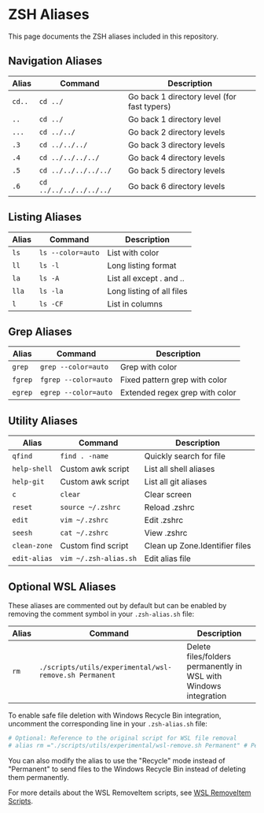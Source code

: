 # ZSH Aliases

This page documents the ZSH aliases included in this repository.

## Navigation Aliases

| Alias | Command | Description |
|-------|---------|-------------|
| `cd..` | `cd ../` | Go back 1 directory level (for fast typers) |
| `..` | `cd ../` | Go back 1 directory level |
| `...` | `cd ../../` | Go back 2 directory levels |
| `.3` | `cd ../../../` | Go back 3 directory levels |
| `.4` | `cd ../../../../` | Go back 4 directory levels |
| `.5` | `cd ../../../../../` | Go back 5 directory levels |
| `.6` | `cd ../../../../../../` | Go back 6 directory levels |

## Listing Aliases

| Alias | Command | Description |
|-------|---------|-------------|
| `ls` | `ls --color=auto` | List with color |
| `ll` | `ls -l` | Long listing format |
| `la` | `ls -A` | List all except . and .. |
| `lla` | `ls -la` | Long listing of all files |
| `l` | `ls -CF` | List in columns |

## Grep Aliases

| Alias | Command | Description |
|-------|---------|-------------|
| `grep` | `grep --color=auto` | Grep with color |
| `fgrep` | `fgrep --color=auto` | Fixed pattern grep with color |
| `egrep` | `egrep --color=auto` | Extended regex grep with color |

## Utility Aliases

| Alias | Command | Description |
|-------|---------|-------------|
| `qfind` | `find . -name` | Quickly search for file |
| `help-shell` | Custom awk script | List all shell aliases |
| `help-git` | Custom awk script | List all git aliases |
| `c` | `clear` | Clear screen |
| `reset` | `source ~/.zshrc` | Reload .zshrc |
| `edit` | `vim ~/.zshrc` | Edit .zshrc |
| `seesh` | `cat ~/.zshrc` | View .zshrc |
| `clean-zone` | Custom find script | Clean up Zone.Identifier files |
| `edit-alias` | `vim ~/.zsh-alias.sh` | Edit alias file |

## Optional WSL Aliases

These aliases are commented out by default but can be enabled by removing the comment symbol in your `.zsh-alias.sh` file:

| Alias | Command | Description |
|-------|---------|-------------|
| `rm` | `./scripts/utils/experimental/wsl-remove.sh Permanent` | Delete files/folders permanently in WSL with Windows integration |

To enable safe file deletion with Windows Recycle Bin integration, uncomment the corresponding line in your `.zsh-alias.sh` file:

```bash
# Optional: Reference to the original script for WSL file removal
# alias rm ="./scripts/utils/experimental/wsl-remove.sh Permanent" # Permanent delete a file or folder
```

You can also modify the alias to use the "Recycle" mode instead of "Permanent" to send files to the Windows Recycle Bin instead of deleting them permanently.

For more details about the WSL RemoveItem scripts, see [WSL RemoveItem Scripts](../scripts/utils.md#wsl-removeitem-scripts).
